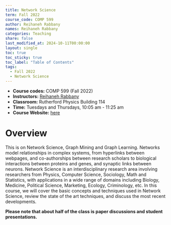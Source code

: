 ```yaml
---
title: Network Science
term: Fall 2022
course_code: COMP 599
author: Reihaneh Rabbany
names: Reihaneh Rabbany
categories: Teaching
share: false
last_modified_at: 2024-10-11T00:00:00
layout: single
toc: true
toc_sticky: true
toc_label: "Table of Contents"
tags:
  - Fall 2022
  - Network Science
---
```


* **Course codes:** COMP 599 (Fall 2022)
* **Instructors:** [Reihaneh Rabbany](http://www.reirab.com/)
* **Classroom:** Rutherford Physics Building 114
* **Time:** Tuesdays and Thursdays, 10:05 am - 11:25 am
* **Course Website:** [here](http://www.reirab.com/Teaching/NS22/index.html)

# Overview

This is on Network Science, Graph Mining and Graph Learning. Networks model relationships in complex systems, from hyperlinks between webpages, and co-authorships between research scholars to biological interactions between proteins and genes, and synaptic links between neurons. Network Science is an interdisciplinary research area involving researchers from Physics, Computer Science, Sociology, Math and Statistics, with applications in a wide range of domains including Biology, Medicine, Political Science, Marketing, Ecology, Criminology, etc. In this course, we will cover the basic concepts and techniques used in Network Science, review the state of the art techniques, and discuss the most recent developments.

**Please note that about half of the class is paper discussions and student presentations.**